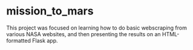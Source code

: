 # mission_to_mars

This project was focused on learning how to do basic webscraping from various NASA websites, and then presenting the results on an HTML-formatted Flask app.
